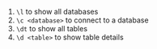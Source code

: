 1. `\l` to show all databases
2. `\c <database>` to connect to a database
3. `\dt` to show all tables
4. `\d <table>` to show table details